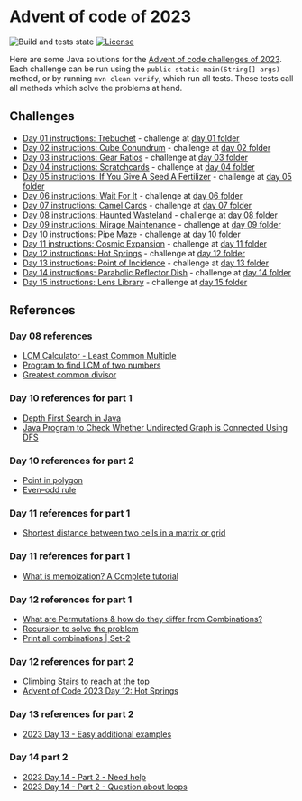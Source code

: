# Advent of code of 2023

![Build and tests state](https://github.com/dufernandes/advent-of-code/actions/workflows/maven.yml/badge.svg?branch=main) [![License](https://img.shields.io/badge/License-Apache_2.0-blue.svg)](https://opensource.org/licenses/Apache-2.0)

Here are some Java solutions for the [Advent of code challenges of 2023](https://adventofcode.com/2023). Each challenge can be run using the `public static main(String[] args)` method, or by running `mvn clean verify`, which run all tests. These tests call all methods which solve the problems at hand.

## Challenges

- [Day 01 instructions: Trebuchet](https://adventofcode.com/2023/day/1) - challenge at [day 01 folder](src/main/java/advent/of/code/year_2023/day01)
- [Day 02 instructions: Cube Conundrum](https://adventofcode.com/2023/day/2) - challenge at [day 02 folder](src/main/java/advent/of/code/year_2023/day02)
- [Day 03 instructions: Gear Ratios](https://adventofcode.com/2023/day/3) - challenge at [day 03 folder](src/main/java/advent/of/code/year_2023/day03)
- [Day 04 instructions: Scratchcards](https://adventofcode.com/2023/day/4) - challenge at [day 04 folder](src/main/java/advent/of/code/year_2023/day04)
- [Day 05 instructions: If You Give A Seed A Fertilizer](https://adventofcode.com/2023/day/5) - challenge at [day 05 folder](src/main/java/advent/of/code/year_2023/day05)
- [Day 06 instructions: Wait For It](https://adventofcode.com/2023/day/6) - challenge at [day 06 folder](src/main/java/advent/of/code/year_2023/day06)
- [Day 07 instructions: Camel Cards](https://adventofcode.com/2023/day/7) - challenge at [day 07 folder](src/main/java/advent/of/code/year_2023/day07)
- [Day 08 instructions: Haunted Wasteland](https://adventofcode.com/2023/day/8) - challenge at [day 08 folder](src/main/java/advent/of/code/year_2023/day08)
- [Day 09 instructions: Mirage Maintenance](https://adventofcode.com/2023/day/9) - challenge at [day 09 folder](src/main/java/advent/of/code/year_2023/day09)
- [Day 10 instructions: Pipe Maze](https://adventofcode.com/2023/day/10) - challenge at [day 10 folder](src/main/java/advent/of/code/year_2023/day10)
- [Day 11 instructions: Cosmic Expansion](https://adventofcode.com/2023/day/11) - challenge at [day 11 folder](src/main/java/advent/of/code/year_2023/day11)
- [Day 12 instructions: Hot Springs](https://adventofcode.com/2023/day/12) - challenge at [day 12 folder](src/main/java/advent/of/code/year_2023/day12)
- [Day 13 instructions: Point of Incidence](https://adventofcode.com/2023/day/13) - challenge at [day 13 folder](src/main/java/advent/of/code/year_2023/day13)
- [Day 14 instructions: Parabolic Reflector Dish](https://adventofcode.com/2023/day/14) - challenge at [day 14 folder](src/main/java/advent/of/code/year_2023/day14)
- [Day 15 instructions: Lens Library](https://adventofcode.com/2023/day/15) - challenge at [day 15 folder](src/main/java/advent/of/code/year_2023/day15)

## References

### Day 08 references

- [LCM Calculator - Least Common Multiple](https://www.calculatorsoup.com/calculators/math/lcm.php)
- [Program to find LCM of two numbers](https://www.geeksforgeeks.org/program-to-find-lcm-of-two-numbers/)
- [Greatest common divisor](https://en.wikipedia.org/wiki/Greatest_common_divisor)

### Day 10 references for part 1

- [Depth First Search in Java](https://www.baeldung.com/java-depth-first-search)
- [Java Program to Check Whether Undirected Graph is Connected Using DFS](https://www.geeksforgeeks.org/java-program-to-check-whether-undirected-graph-is-connected-using-dfs/)

### Day 10 references for part 2
- [Point in polygon](https://en.wikipedia.org/wiki/Point_in_polygon)
- [Even–odd rule](https://en.wikipedia.org/wiki/Even%E2%80%93odd_rule)

### Day 11 references for part 1
- [Shortest distance between two cells in a matrix or grid](https://www.geeksforgeeks.org/shortest-distance-two-cells-matrix-grid/)

### Day 11 references for part 1
- [What is memoization? A Complete tutorial](https://www.geeksforgeeks.org/what-is-memoization-a-complete-tutorial/)

### Day 12 references for part 1
- [What are Permutations & how do they differ from Combinations?](https://www.youtube.com/watch?v=us0cYQXQpxg&t=114s)
- [Recursion to solve the problem](https://www.reddit.com/r/adventofcode/comments/18gj7kj/comment/kd33avp/?utm_source=share&utm_medium=web2x&context=3)
- [Print all combinations | Set-2](https://www.geeksforgeeks.org/print-all-possible-combinations-of-r-elements-in-a-given-array-of-size-n/)

### Day 12 references for part 2
- [Climbing Stairs to reach at the top](https://www.geeksforgeeks.org/count-ways-reach-nth-stair/)
- [Advent of Code 2023 Day 12: Hot Springs](https://www.youtube.com/watch?v=g3Ms5e7Jdqo)

### Day 13 references for part 2
- [2023 Day 13 - Easy additional examples](https://old.reddit.com/r/adventofcode/comments/18hitog/2023_day_13_easy_additional_examples/kd9nil6/)

### Day 14 part 2
- [2023 Day 14 - Part 2 - Need help](https://www.reddit.com/r/adventofcode/comments/18i432k/2023_day_14_part_2_need_help/)
- [2023 Day 14 - Part 2 - Question about loops](https://www.reddit.com/r/adventofcode/comments/18i9nwj/2023_day_14_part_2_question_about_loops/)